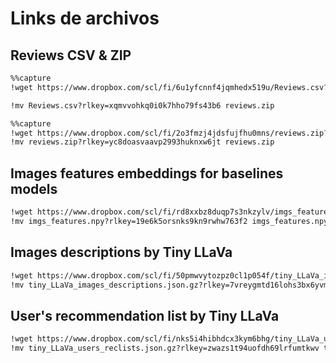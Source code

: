 # Links de archivos

## Reviews CSV & ZIP
```markdown
%%capture
!wget https://www.dropbox.com/scl/fi/6u1yfcnnf4jqmhedx519u/Reviews.csv?rlkey=xqmvvohkq0i0k7hho79fs43b6&st=mexudbu2&dl=0

!mv Reviews.csv?rlkey=xqmvvohkq0i0k7hho79fs43b6 reviews.zip
```

```markdown
%%capture
!wget https://www.dropbox.com/scl/fi/2o3fmzj4jdsfujfhu0mns/reviews.zip?rlkey=yc8doasvaavp2993huknxw6jt&st=4ayl0l6v&dl=0
!mv reviews.zip?rlkey=yc8doasvaavp2993huknxw6jt reviews.zip
```

## Images features embeddings for baselines models
```markdown
!wget https://www.dropbox.com/scl/fi/rd8xxbz8duqp7s3nkzylv/imgs_features.npy?rlkey=19e6k5orsnks9kn9rwhw763f2&st=9mn8cev0&dl=0
!mv imgs_features.npy?rlkey=19e6k5orsnks9kn9rwhw763f2 imgs_features.npy
```

## Images descriptions by Tiny LLaVa
```markdown
!wget https://www.dropbox.com/scl/fi/50pmwvytozpz0cl1p054f/tiny_LLaVa_images_descriptions.json.gz?rlkey=7vreygmtd16lohs3bx6yvmwdk&st=336dk108&dl=0
!mv tiny_LLaVa_images_descriptions.json.gz?rlkey=7vreygmtd16lohs3bx6yvmwdk tiny_LLaVa_images_descriptions.json.gz
```

## User's recommendation list by Tiny LLaVa
```markdown
!wget https://www.dropbox.com/scl/fi/nks5i4hibhdcx3kym6bhg/tiny_LLaVa_users_reclists.json.gz?rlkey=zwazs1t94uofdh69lrfumtkwv&st=a57b6n9k&dl=0
!mv tiny_LLaVa_users_reclists.json.gz?rlkey=zwazs1t94uofdh69lrfumtkwv tiny_LLaVa_users_reclists.json.gz
```